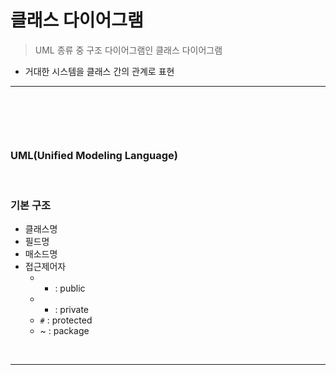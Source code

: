 # 클래스 다이어그램
> UML 종류 중 구조 다이어그램인 클래스 다이어그램
* 거대한 시스템을 클래스 간의 관계로 표현

<hr>
<br>

## 
####

<br>

### UML(Unified Modeling Language)

<br>

### 기본 구조
* 클래스명
* 필드명
* 매소드명
* 접근제어자
  * + : public
  * - : private
  * `#` : protected
  * ~ : package

<br>
<hr>
<br>

